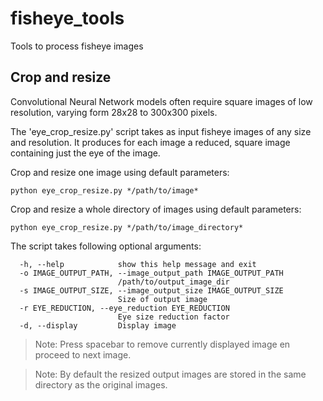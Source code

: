 # fisheye_tools
Tools to process fisheye images

## Crop and resize

Convolutional Neural Network models often require square images of low resolution, varying form 28x28 to 300x300 pixels.

The 'eye_crop_resize.py' script takes as input fisheye images of any size and resolution.
It produces for each image a reduced, square image containing just the eye of the image.

Crop and resize one image using default parameters:
```
python eye_crop_resize.py */path/to/image*
```

Crop and resize a whole directory of images using default parameters:
```
python eye_crop_resize.py */path/to/image_directory*
```

The script takes following optional arguments:
```
  -h, --help            show this help message and exit
  -o IMAGE_OUTPUT_PATH, --image_output_path IMAGE_OUTPUT_PATH
                        /path/to/output_image_dir
  -s IMAGE_OUTPUT_SIZE, --image_output_size IMAGE_OUTPUT_SIZE
                        Size of output image
  -r EYE_REDUCTION, --eye_reduction EYE_REDUCTION
                        Eye size reduction factor
  -d, --display         Display image
```
>Note: Press spacebar to remove currently displayed image en proceed to next image.

>Note: By default the resized output images are stored in the same directory as the original images.




